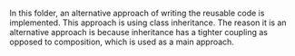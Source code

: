 In this folder, an alternative approach of writing the reusable code is implemented. This approach is using class inheritance. The reason it is an alternative approach is because inheritance has a tighter coupling as opposed to composition, which is used as a main approach.